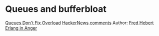 Queues and bufferbloat
======================

[Queues Don't Fix Overload](https://ferd.ca/queues-don-t-fix-overload.html)
[HackerNews comments](https://news.ycombinator.com/item?id=39041477)
Author: [Fred Hebert](https://ferd.ca/) [Erlang in Anger](https://www.erlang-in-anger.com/)

